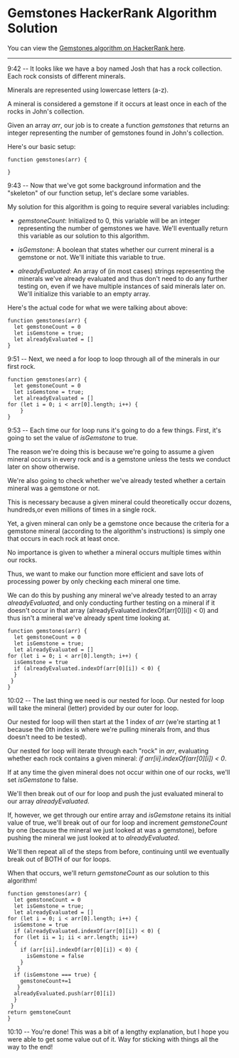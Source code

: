 # Gemstones HackerRank Algorithm Solution

You can view the [Gemstones algorithm on HackerRank here](https://www.hackerrank.com/challenges/gem-stones/problem).
___

9:42 -- It looks like we have a boy named Josh that has a rock collection. Each rock consists of different minerals.

Minerals are represented using lowercase letters (a-z).

A mineral is considered a gemstone if it occurs at least once in each of the rocks in John's collection.

Given an array *arr*, our job is to create a function *gemstones* that returns an integer representing the number of gemstones found in John's collection.

Here's our basic setup:
```
function gemstones(arr) {

}
```
9:43 -- Now that we've got some background information and the "skeleton" of our function setup, let's declare some variables.

My solution for this algorithm is going to require several variables including:

* *gemstoneCount*: Initialized to 0, this variable will be an integer representing the number of gemstones we have. We'll eventually return this variable as our solution to this algorithm.

* *isGemstone*: A boolean that states whether our current mineral is a gemstone or not. We'll initiate this variable to true.

* *alreadyEvaluated*: An array of (in most cases) strings representing the minerals we've already evaluated and thus don't need to do any further testing on, even if we have multiple instances of said minerals later on. We'll initialize this variable to an empty array.

Here's the actual code for what we were talking about above:
```
function gemstones(arr) {
  let gemstoneCount = 0
  let isGemstone = true;
  let alreadyEvaluated = []
}
```
9:51 -- Next, we need a for loop to loop through all of the minerals in our first rock.
```
function gemstones(arr) {
  let gemstoneCount = 0
  let isGemstone = true;
  let alreadyEvaluated = []
for (let i = 0; i < arr[0].length; i++) {
    }
}
```
9:53 -- Each time our for loop runs it's going to do a few things. First, it's going to set the value of *isGemstone* to true.

The reason we're doing this is because we're going to assume a given mineral occurs in every rock and is a gemstone unless the tests we conduct later on show otherwise.

We're also going to check whether we've already tested whether a certain mineral was a gemstone or not.

This is necessary because a given mineral could theoretically occur dozens, hundreds,or even millions of times in a single rock.

Yet, a given mineral can only be a gemstone once because the criteria for a gemstone mineral (according to the algorithm's instructions) is simply one that occurs in each rock at least once.

No importance is given to whether a mineral occurs multiple times within our rocks.

Thus, we want to make our function more efficient and save lots of processing power by only checking each mineral one time.

We can do this by pushing any mineral we've already tested to an array *alreadyEvaluated*, and only conducting further testing on a mineral if it doesn't occur in that array (alreadyEvaluated.indexOf(arr[0][i]) < 0) and thus isn't a mineral we've already spent time looking at.
```
function gemstones(arr) {
  let gemstoneCount = 0
  let isGemstone = true;
  let alreadyEvaluated = []
for (let i = 0; i < arr[0].length; i++) {
  isGemstone = true
  if (alreadyEvaluated.indexOf(arr[0][i]) < 0) {
  }
 }
}
```
10:02 -- The last thing we need is our nested for loop. Our nested for loop will take the mineral (letter) provided by our outer for loop.

Our nested for loop will then start at the 1 index of *arr* (we're starting at 1 because the 0th index is where we're pulling minerals from, and thus doesn't need to be tested).

Our nested for loop will iterate through each "rock" in *arr*, evaluating whether each rock contains a given mineral: *if arr[ii].indexOf(arr[0][i]) < 0*.

If at any time the given mineral does not occur within one of our rocks, we'll set *isGemstone* to false.

We'll then break out of our for loop and push the just evaluated mineral to our array *alreadyEvaluated*.

If, however, we get through our entire array and *isGemstone* retains its initial value of true, we'll break out of our for loop and increment *gemstoneCount* by one (because the mineral we just looked at was a gemstone), before pushing the mineral we just looked at to *alreadyEvaluated*.

We'll then repeat all of the steps from before, continuing until we eventually break out of BOTH of our for loops.

When that occurs, we'll return *gemstoneCount* as our solution to this algorithm!
```
function gemstones(arr) {
  let gemstoneCount = 0
  let isGemstone = true;
  let alreadyEvaluated = []
for (let i = 0; i < arr[0].length; i++) {
  isGemstone = true
  if (alreadyEvaluated.indexOf(arr[0][i]) < 0) {
  for (let ii = 1; ii < arr.length; ii++)
  {
    if (arr[ii].indexOf(arr[0][i]) < 0) {
      isGemstone = false
    }
   }
  if (isGemstone === true) {
    gemstoneCount+=1
   }
  alreadyEvaluated.push(arr[0][i])
  }
 }
return gemstoneCount
}
```
10:10 -- You're done! This was a bit of a lengthy explanation, but I hope you were able to get some value out of it. Way for sticking with things all the way to the end!